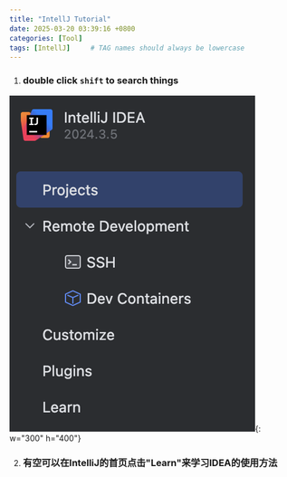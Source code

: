 ```yaml
---
title: "IntellJ Tutorial"
date: 2025-03-20 03:39:16 +0800
categories: [Tool]
tags: [IntellJ]     # TAG names should always be lowercase
---
```


1. ### double click `shift` to **search** things
![Intelljlearn](/assets/Image/intelljlearn.png){: w="300" h="400"}

2. ### 有空可以在IntelliJ的首页点击"Learn"来学习IDEA的使用方法
